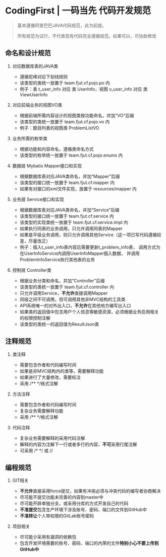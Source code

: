 # CodingFirst | 一码当先 代码开发规范
> 基本遵循阿里巴巴JAVA代码规范，此为前提。
>
> 所有规范为试行，不代表现有代码完全遵循规范。如果可以，可协助修改
## 命名和设计规范

1. 对应数据库表的JAVA类
    - 遵循驼峰对应下划线规则
    - 该类型的类统一放置于 team.fjut.cf.pojo.po 内
    - 例子：表 t_user_info 对应 类 UserInfo，视图 v_user_info 对应 类 ViewUserInfo


2. 对应前端业务的视图VO类
    - 根据前端所需内容设计的视图类按功能命名，并加“VO”后缀
    - 该类型的类统一放置于 team.fjut.cf.pojo.vo 内
    - 例子：题目列表的视图类 ProblemListVO
    

3. 业务所需的枚举类
    - 根据功能和内容命名，遵循类命名方式
    - 该类型的枚举统一放置于 team.fjut.cf.pojo.enums 内
    

4. 数据层 Mybatis Mapper接口和实现
    - 根据数据库表对应JAVA类命名，并加“Mapper”后缀
    - 该类型的接口统一放置于 team.fjut.cf.mapper 内
    - 如果有对接口的xml文件实现，放置于 resources/mapper 内
    

5. 业务层 Service接口和实现
    - 根据数据库表对应JAVA类命名，并加“Service”后缀
    - 该类型的接口统一放置于 team.fjut.cf.service 内
    - 该类型的实现类统一放置于 team.fjut.cf.service.impl 内
    - 如果执行同表的业务调用，只允许调用同表的Mapper
    - 如果是平级业务调用，则只允许调用其他Service（这一项已写代码遵循较差，尽量改正）
    - 例子：插入t_user_info表内容后需要更新t_problem_info表，
    调用方式为在UserInfoService内调用UserInfoMapper插入数据，
    并调用ProblemInfoService执行其他表的业务
    

6. 控制层 Controller类
    - 根据业务分类和命名，并加“Controller”后缀
    - 该类型的类统一放置于 team.fjut.cf.controller 内
    - 只允许调用Service，**不允许**直接调用Mapper
    - 同级之间不可调用，但可调用其他非MVC结构的工具类
    - API系统唯一的对外出入口，**不允许**在其他地方编写出入口
    - 如果类的返回值中包含用户个人信息等敏感资源，必须根据业务启用相关的权限控制注解
    - 该类型的类统一的返回值为ResultJson类
    

## 注释规范

1. 类注释
    - 需要包含作者和代码编写时间
    - 如果是非MVC结构内的类等，需要解释功能
    - 如果进行了大量修改，需要标注
    - 采用 /** */格式注解


2. 方法注释
    - 需要包含作者和代码编写时间
    - 复杂业务需要解释功能
    - 采用 /** */格式注解


3. 代码注释
    - 复杂业务需要解释的采用代码注解
    - 解释的内容为注解下一行或者多行的内容，**不可**采用行尾注解
    - 可采用 /* */ 或 //
 

## 编程规范

1. GIT相关
    - **不允许**直接采用force提交，如果有冲突必须与冲突代码的编写者协商解决
    - 尽可能不提交功能未完善的内容到master中
    - 尽可能开辟单独分支，或采用分库的方式开发自己的代码
    - **不准提交**包含生产环境下涉及账号、密码、端口的文件到GitHub中
    - **不准转让**个人带权限的GitLab账号密码
    

2. 项目相关
    - 尽可能少采用有漏洞的依赖包
    - 包含开发环境需要的账号、密码、端口的内荣的文件**特别小心不要上传到GitHub中**